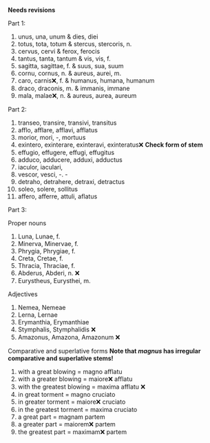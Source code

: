 **Needs revisions**

Part 1:

1. unus, una, unum & dies, diei
2. totus, tota, totum & stercus, stercoris, n. 
3. cervus, cervi & ferox, ferocis
4. tantus, tanta, tantum & vis, vis, f.
5. sagitta, sagittae, f. & suus, sua, suum
6. cornu, cornus, n. & aureus, aurei, m. 
7. caro, carnis❌, f. & humanus, humana, humanum 
8. draco, draconis, m. & immanis, immane 
9. mala, malae❌, n. & aureus, aurea, aureum 

Part 2: 

1. transeo, transire, transivi, transitus 
2. afflo, afflare, afflavi, afflatus 
3. morior, mori, -, mortuus
4. exintero, exinterare, exinteravi, exinteratus❌ **Check form of stem**
5. effugio, effugere, effugi, effugitus 
6. adduco, adducere, adduxi, adductus 
7. iaculor, iaculari, 
8. vescor, vesci, -. -
9. detraho, detrahere, detraxi, detractus 
10. soleo, solere, sollitus 
11. affero, afferre, attuli, aflatus 

Part 3:

Proper nouns

1. Luna, Lunae, f.
2. Minerva, Minervae, f.
3. Phrygia, Phrygiae, f.
4. Creta, Cretae, f.
5. Thracia, Thraciae, f.
6. Abderus, Abderi, n. ❌
7. Eurystheus, Eurysthei, m. 

Adjectives

1. Nemea, Nemeae 
2. Lerna, Lernae 
3. Erymanthia, Erymanthiae 
4. Stymphalis, Stymphalidis  ❌
5. Amazonus, Amazona, Amazonum ❌

Comparative and superlative forms **Note that *magnus* has irregular comparative and superlative stems!**

1. with a great blowing = magno afflatu 
2. with a greater blowing = maiore❌ afflatu  
3. with the greatest blowing = maxima afflatu ❌
4. in great torment = magno cruciato 
5. in greater torment = maiore❌ cruciato
6. in the greatest torment = maxima cruciato
7. a great part = magnam partem
8. a greater part = maiorem❌ partem
9. the greatest part = maximam❌ partem
